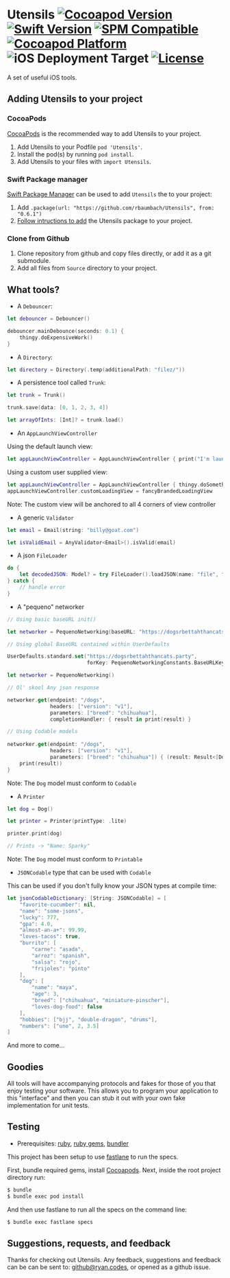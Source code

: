 # Utensils [![Cocoapod Version](https://img.shields.io/cocoapods/v/Utensils.svg)](https://github.com/rbaumbach/Utensils) [![Swift Version](https://img.shields.io/badge/Swift-5.7-blue)](https://github.com/rbaumbach/Utensils/blob/master/Package.swift) [![SPM Compatible](https://img.shields.io/badge/SPM-Compatible-blue)](https://swift.org/package-manager/) [![Cocoapod Platform](https://img.shields.io/badge/platform-iOS-blue.svg)](https://github.com/rbaumbach/Utensils) ![iOS Deployment Target](https://img.shields.io/badge/iOS_Deployment_Target-12.0-964B00) [![License](https://img.shields.io/dub/l/vibe-d.svg)](https://github.com/rbaumbach/Utensils/blob/master/MIT-LICENSE.txt)

A set of useful iOS tools.

## Adding Utensils to your project

### CocoaPods

[CocoaPods](http://cocoapods.org) is the recommended way to add Utensils to your project.

1.  Add Utensils to your Podfile `pod 'Utensils'`.
2.  Install the pod(s) by running `pod install`.
3.  Add Utensils to your files with `import Utensils`.

### Swift Package manager

[Swift Package Manager](https://swift.org/package-manager/) can be used to add `Utensils` the to your project:

1.  Add `.package(url: "https://github.com/rbaumbach/Utensils", from: "0.6.1")`
2.  [Follow intructions to add](https://swift.org/getting-started/#using-the-package-manager) the Utensils package to your project.

### Clone from Github

1.  Clone repository from github and copy files directly, or add it as a git submodule.
2.  Add all files from `Source` directory to your project.

## What tools?

* A `Debouncer`:

```Swift
let debouncer = Debouncer()

debouncer.mainDebounce(seconds: 0.1) {
    thingy.doExpensiveWork()
}
```

* A `Directory`:

```Swift
let directory = Directory(.temp(additionalPath: "filez/"))
```

* A persistence tool called `Trunk`:

```Swift
let trunk = Trunk()

trunk.save(data: [0, 1, 2, 3, 4])

let arrayOfInts: [Int]? = trunk.load()
```

* An `AppLaunchViewController`

Using the default launch view:

```Swift
let appLaunchViewController = AppLaunchViewController { print("I'm launching!") }
```

Using a custom user supplied view:

```Swift
let appLaunchViewController = AppLaunchViewController { thingy.doSomethingLengthyBeforeAppLaunches() }
appLaunchViewController.customLoadingView = fancyBrandedLoadingView
```

Note: The custom view will be anchored to all 4 corners of view controller

* A generic `Validator`

```Swift
let email = Email(string: "billy@goat.com")

let isValidEmail = AnyValidator<Email>().isValid(email)
```

* A json `FileLoader`

```Swift
do {
    let decodedJSON: Model? = try FileLoader().loadJSON(name: "file", fileExtension: "json")
} catch {
    // handle error
}
```

* A "pequeno" networker

```swift
// Using basic baseURL init()

let networker = PequenoNetworking(baseURL: "https://dogsrbettahthancats.party")

// Using global BaseURL contained within UserDefaults

UserDefaults.standard.set("https://dogsrbettahthancats.party",
                          forKey: PequenoNetworkingConstants.BaseURLKey)

let networker = PequenoNetworking()

// Ol' skool Any json response

networker.get(endpoint: "/dogs",
              headers: ["version": "v1"],
              parameters: ["breed": "chihuahua"],
              completionHandler: { result in print(result) }

// Using Codable models
                
networker.get(endpoint: "/dogs",
              headers: ["version": "v1"],
              parameters: ["breed": "chihuahua"]) { (result: Result<[Dog], Error>) in
    print(result))
}
```

Note: The `Dog` model must conform to `Codable`

* A `Printer`

```swift
let dog = Dog()

let printer = Printer(printType: .lite)

printer.print(dog)

// Prints -> "Name: Sparky"
```

Note: The `Dog` model must conform to `Printable`

* `JSONCodable` type that can be used with `Codable`

This can be used if you don't fully know your JSON types at compile time:

```swift
let jsonCodableDictionary: [String: JSONCodable] = [
    "favorite-cucumber": nil,
    "name": "some-jsons",
    "lucky": 777,
    "gpa": 4.0,
    "almost-an-a+": 99.99,
    "loves-tacos": true,
    "burrito": [
        "carne": "asada",
        "arroz": "spanish",
        "salsa": "rojo",
        "frijoles": "pinto"
    ],
    "dog": [
        "name": "maya",
        "age": 3,
        "breed": ["chihuahua", "miniature-pinscher"],
        "loves-dog-food": false
    ],
    "hobbies": ["bjj", "double-dragon", "drums"],
    "numbers": ["uno", 2, 3.5]
]
```

And more to come...

## Goodies

All tools will have accompanying protocols and fakes for those of you that enjoy testing your software.  This allows you to program your application to this "interface" and then you can stub it out with your own fake implementation for unit tests.

## Testing

* Prerequisites: [ruby](https://github.com/sstephenson/rbenv), [ruby gems](https://rubygems.org/pages/download), [bundler](http://bundler.io)

This project has been setup to use [fastlane](https://fastlane.tools) to run the specs.

First, bundle required gems, install [Cocoapods](http://cocoapods.org). Next, inside the root project directory run:

```bash
$ bundle
$ bundle exec pod install
```

And then use fastlane to run all the specs on the command line:

```bash
$ bundle exec fastlane specs
```

## Suggestions, requests, and feedback

Thanks for checking out Utensils.  Any feedback, suggestions and feedback can be can be sent to: github@ryan.codes, or opened as a github issue.
